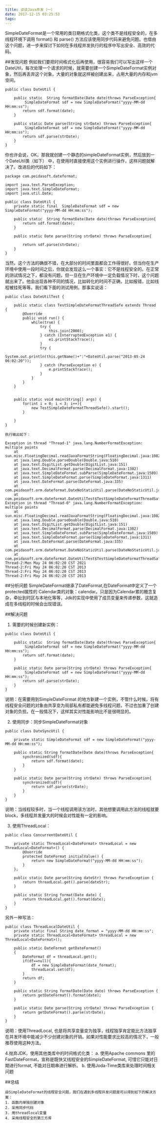```yaml
---
title: 谈谈Java并发（一）
date: 2017-12-15 03:25:53
tags:
---
```


SimpleDateFormat是一个常用的类日期格式化类，这个类不是线程安全的，在多线程环境下调用 format() 和 parse() 方法应该使用同步代码来避免问题。也借由这个问题，进一步来探讨下如何在多线程并发执行的程序中写出安全、高效的代码。

##发现问题
例如我们要把时间格式化后再使用，很容易我们可以写出这样一个DateUtil，每次处理一个请求的时候，就需要创建一个SimpleDateFormat实例对象，然后再丢弃这个对象。大量的对象就这样被创建出来，占用大量的内存和jvm空间。
```
public class DateUtil {
    
    public static  String formatDate(Date date)throws ParseException{
         SimpleDateFormat sdf = new SimpleDateFormat("yyyy-MM-dd HH:mm:ss");
        return sdf.format(date);
    }
    
    public static Date parse(String strDate) throws ParseException{
         SimpleDateFormat sdf = new SimpleDateFormat("yyyy-MM-dd HH:mm:ss");
        return sdf.parse(strDate);
    }
}
```

你也许会说，OK，那我就创建一个静态的simpleDateFormat实例，然后放到一个DateUtil类（如下）
中，在使用时直接使用这个实例进行操作，这样问题就解决了。改进后的代码如下：
```
package com.peidasoft.dateformat;

import java.text.ParseException;
import java.text.SimpleDateFormat;
import java.util.Date;

public class DateUtil {
    private static final  SimpleDateFormat sdf = new SimpleDateFormat("yyyy-MM-dd HH:mm:ss");
    
    public static  String formatDate(Date date)throws ParseException{
        return sdf.format(date);
    }
    
    public static Date parse(String strDate) throws ParseException{

        return sdf.parse(strDate);
    }
}
```

当然，这个方法的确很不错，在大部分的时间里面都会工作得很好。但当你在生产环境中使用一段时间之后，你就会发现这么一个事实：它不是线程安全的。在正常的测试情况之下，都没有问题，但一旦在生产环境中一定负载情况下时，这个问题就出来了。他会出现各种不同的情况，比如转化的时间不正确，比如报错，比如线程被挂死等等。我们看下面的测试用例，那事实说话：
```
public class DateUtilTest {
    
    public static class TestSimpleDateFormatThreadSafe extends Thread {
        @Override
        public void run() {
            while(true) {
                try {
                    this.join(2000);
                } catch (InterruptedException e1) {
                    e1.printStackTrace();
                }
                try {
                    System.out.println(this.getName()+":"+DateUtil.parse("2013-05-24 06:02:20"));
                } catch (ParseException e) {
                    e.printStackTrace();
                }
            }
        }    
    }
    
    
    public static void main(String[] args) {
        for(int i = 0; i < 3; i++){
            new TestSimpleDateFormatThreadSafe().start();
        }
            
    }
}
```
    执行输出如下：
```
Exception in thread "Thread-1" java.lang.NumberFormatException: multiple points
    at sun.misc.FloatingDecimal.readJavaFormatString(FloatingDecimal.java:1082)
    at java.lang.Double.parseDouble(Double.java:510)
    at java.text.DigitList.getDouble(DigitList.java:151)
    at java.text.DecimalFormat.parse(DecimalFormat.java:1302)
    at java.text.SimpleDateFormat.subParse(SimpleDateFormat.java:1589)
    at java.text.SimpleDateFormat.parse(SimpleDateFormat.java:1311)
    at java.text.DateFormat.parse(DateFormat.java:335)
    at com.peidasoft.orm.dateformat.DateNoStaticUtil.parse(DateNoStaticUtil.java:17)
    at com.peidasoft.orm.dateformat.DateUtilTest$TestSimpleDateFormatThreadSafe.run(DateUtilTest.java:20)
Exception in thread "Thread-0" java.lang.NumberFormatException: multiple points
    at sun.misc.FloatingDecimal.readJavaFormatString(FloatingDecimal.java:1082)
    at java.lang.Double.parseDouble(Double.java:510)
    at java.text.DigitList.getDouble(DigitList.java:151)
    at java.text.DecimalFormat.parse(DecimalFormat.java:1302)
    at java.text.SimpleDateFormat.subParse(SimpleDateFormat.java:1589)
    at java.text.SimpleDateFormat.parse(SimpleDateFormat.java:1311)
    at java.text.DateFormat.parse(DateFormat.java:335)
    at com.peidasoft.orm.dateformat.DateNoStaticUtil.parse(DateNoStaticUtil.java:17)
    at com.peidasoft.orm.dateformat.DateUtilTest$TestSimpleDateFormatThreadSafe.run(DateUtilTest.java:20)
Thread-2:Mon May 24 06:02:20 CST 2021
Thread-2:Fri May 24 06:02:20 CST 2013
Thread-2:Fri May 24 06:02:20 CST 2013
Thread-2:Fri May 24 06:02:20 CST 2013
```

##分析问题
SimpleDateFormat继承了DateFormat,在DateFormat中定义了一个protected属性的 Calendar类的对象：calendar。只是因为Calendar累的概念复杂，牵扯到时区与本地化等等，Jdk的实现中使用了成员变量来传递参数，这就造成在多线程的时候会出现错误。

##解决问题
1. 需要的时候创建新实例：

```
public class DateUtil {
    
    public static  String formatDate(Date date)throws ParseException{
         SimpleDateFormat sdf = new SimpleDateFormat("yyyy-MM-dd HH:mm:ss");
        return sdf.format(date);
    }
    
    public static Date parse(String strDate) throws ParseException{
         SimpleDateFormat sdf = new SimpleDateFormat("yyyy-MM-dd HH:mm:ss");
        return sdf.parse(strDate);
    }
}
```
说明：在需要用到SimpleDateFormat 的地方新建一个实例，不管什么时候，将有线程安全问题的对象由共享变为局部私有都能避免多线程问题，不过也加重了创建对象的负担。在一般情况下，这样其实对性能影响比不是很明显的。

2. 使用同步：同步SimpleDateFormat对象
```
public class DateSyncUtil {

    private static SimpleDateFormat sdf = new SimpleDateFormat("yyyy-MM-dd HH:mm:ss");
      
    public static String formatDate(Date date)throws ParseException{
        synchronized(sdf){
            return sdf.format(date);
        }  
    }
    
    public static Date parse(String strDate) throws ParseException{
        synchronized(sdf){
            return sdf.parse(strDate);
        }
    } 
}
```
说明：当线程较多时，当一个线程调用该方法时，其他想要调用此方法的线程就要block，多线程并发量大的时候会对性能有一定的影响。

3. 使用ThreadLocal：　
```
public class ConcurrentDateUtil {

    private static ThreadLocal<DateFormat> threadLocal = new ThreadLocal<DateFormat>() {
        @Override
        protected DateFormat initialValue() {
            return new SimpleDateFormat("yyyy-MM-dd HH:mm:ss");
        }
    };

    public static Date parse(String dateStr) throws ParseException {
        return threadLocal.get().parse(dateStr);
    }

    public static String format(Date date) {
        return threadLocal.get().format(date);
    }
}
```
  另外一种写法：
```
public class ThreadLocalDateUtil {
    private static final String date_format = "yyyy-MM-dd HH:mm:ss";
    private static ThreadLocal<DateFormat> threadLocal = new ThreadLocal<DateFormat>(); 
 
    public static DateFormat getDateFormat()   
    {  
        DateFormat df = threadLocal.get();  
        if(df==null){  
            df = new SimpleDateFormat(date_format);  
            threadLocal.set(df);  
        }  
        return df;  
    }  

    public static String formatDate(Date date) throws ParseException {
        return getDateFormat().format(date);
    }

    public static Date parse(String strDate) throws ParseException {
        return getDateFormat().parse(strDate);
    }   
}
```
说明：使用ThreadLocal, 也是将共享变量变为独享，线程独享肯定能比方法独享在并发环境中能减少不少创建对象的开销。如果对性能要求比较高的情况下，一般推荐使用这种方法。

4.抛弃JDK，使用其他类库中的时间格式化类：
a. 使用Apache commons 里的FastDateFormat，宣称是既快又线程安全的SimpleDateFormat, 可惜它只能对日期进行format, 不能对日期串进行解析。
b. 使用Joda-Time类库来处理时间相关问题

##总结
```
由SimpleDateFormat的线程安全问题，我们在遇到多线程并发问题是可以得到如下的解决方案：
1. 函数内单独创建对象
2. 采用同步代码
3. 用threadlocal变量
4. 采用线程安全的第三方库
```